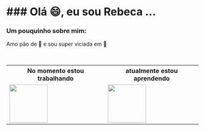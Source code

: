 <h1> ### Olá 😄, eu sou Rebeca ... </h1>

<div>
  <h3> Um pouquinho sobre mim: </h3> 
  <p> Amo pão de 🧀 e sou super viciada em 🍫</p>
</div>

<!--
- 🔭 No momento estou trabalhando
- 🌱 I’m currently learning ...
- 👯 I’m looking to collaborate on ...
- 🤔 I’m looking for help with ...
- 💬 Ask me about ...
- 📫 How to reach me: ...
- 😄 Pronouns: ...
- ⚡ Fun fact: ... 
-->
<br/>
<table>
  <tr>
    <th>No momento estou trabalhando</th>
    <th>atualmente estou aprendendo</th>
  </tr>
  <tr>
    <td><img src="https://user-images.githubusercontent.com/33354360/177231251-8b15baf6-b74e-4c80-a294-d315ec8fb9db.png" height="100"  alt=""/></td>
    <td><img src="https://user-images.githubusercontent.com/33354360/177231251-8b15baf6-b74e-4c80-a294-d315ec8fb9db.png" height="100"  alt=""/></td>
  </tr>
</table